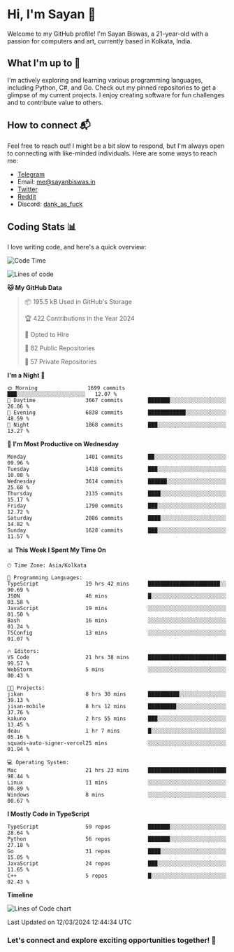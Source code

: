 # Hi, I'm Sayan 👋

Welcome to my GitHub profile! I'm Sayan Biswas, a 21-year-old with a passion for computers and art, currently based in Kolkata, India.

## What I'm up to 🚀

I'm actively exploring and learning various programming languages, including Python, C#, and Go. Check out my pinned repositories to get a glimpse of my current projects. I enjoy creating software for fun challenges and to contribute value to others.

## How to connect 📬

Feel free to reach out! I might be a bit slow to respond, but I'm always open to connecting with like-minded individuals. Here are some ways to reach me:

- [Telegram](https://t.me/dank_as_fuck)
- Email: [me@sayanbiswas.in](mailto:me@sayanbiswas.in)
- [Twitter](https://twitter.com/TheDankDel)
- [Reddit](https://www.reddit.com/user/dank_as_fuck_/)
- Discord: [dank_as_fuck](https://discordapp.com/users/506536929152466945)

## Coding Stats 📊

I love writing code, and here's a quick overview:

<!--START_SECTION:waka-->
![Code Time](http://img.shields.io/badge/Code%20Time-1%2C566%20hrs%2034%20mins-blue)

![Lines of code](https://img.shields.io/badge/From%20Hello%20World%20I%27ve%20Written-8.0%20million%20lines%20of%20code-blue)

**🐱 My GitHub Data** 

> 📦 195.5 kB Used in GitHub's Storage 
 > 
> 🏆 422 Contributions in the Year 2024
 > 
> 💼 Opted to Hire
 > 
> 📜 82 Public Repositories 
 > 
> 🔑 57 Private Repositories 
 > 
**I'm a Night 🦉** 

```text
🌞 Morning                1699 commits        ███░░░░░░░░░░░░░░░░░░░░░░   12.07 % 
🌆 Daytime                3667 commits        ███████░░░░░░░░░░░░░░░░░░   26.06 % 
🌃 Evening                6838 commits        ████████████░░░░░░░░░░░░░   48.59 % 
🌙 Night                  1868 commits        ███░░░░░░░░░░░░░░░░░░░░░░   13.27 % 
```
📅 **I'm Most Productive on Wednesday** 

```text
Monday                   1401 commits        ██░░░░░░░░░░░░░░░░░░░░░░░   09.96 % 
Tuesday                  1418 commits        ███░░░░░░░░░░░░░░░░░░░░░░   10.08 % 
Wednesday                3614 commits        ██████░░░░░░░░░░░░░░░░░░░   25.68 % 
Thursday                 2135 commits        ████░░░░░░░░░░░░░░░░░░░░░   15.17 % 
Friday                   1790 commits        ███░░░░░░░░░░░░░░░░░░░░░░   12.72 % 
Saturday                 2086 commits        ████░░░░░░░░░░░░░░░░░░░░░   14.82 % 
Sunday                   1628 commits        ███░░░░░░░░░░░░░░░░░░░░░░   11.57 % 
```


📊 **This Week I Spent My Time On** 

```text
🕑︎ Time Zone: Asia/Kolkata

💬 Programming Languages: 
TypeScript               19 hrs 42 mins      ███████████████████████░░   90.69 % 
JSON                     46 mins             █░░░░░░░░░░░░░░░░░░░░░░░░   03.58 % 
JavaScript               19 mins             ░░░░░░░░░░░░░░░░░░░░░░░░░   01.50 % 
Bash                     16 mins             ░░░░░░░░░░░░░░░░░░░░░░░░░   01.24 % 
TSConfig                 13 mins             ░░░░░░░░░░░░░░░░░░░░░░░░░   01.07 % 

🔥 Editors: 
VS Code                  21 hrs 38 mins      █████████████████████████   99.57 % 
WebStorm                 5 mins              ░░░░░░░░░░░░░░░░░░░░░░░░░   00.43 % 

🐱‍💻 Projects: 
jikan                    8 hrs 30 mins       ██████████░░░░░░░░░░░░░░░   39.13 % 
jisan-mobile             8 hrs 12 mins       █████████░░░░░░░░░░░░░░░░   37.76 % 
kakuno                   2 hrs 55 mins       ███░░░░░░░░░░░░░░░░░░░░░░   13.45 % 
deau                     1 hr 7 mins         █░░░░░░░░░░░░░░░░░░░░░░░░   05.16 % 
squads-auto-signer-vercel25 mins             ░░░░░░░░░░░░░░░░░░░░░░░░░   01.94 % 

💻 Operating System: 
Mac                      21 hrs 23 mins      █████████████████████████   98.44 % 
Linux                    11 mins             ░░░░░░░░░░░░░░░░░░░░░░░░░   00.89 % 
Windows                  8 mins              ░░░░░░░░░░░░░░░░░░░░░░░░░   00.67 % 
```

**I Mostly Code in TypeScript** 

```text
TypeScript               59 repos            ███████░░░░░░░░░░░░░░░░░░   28.64 % 
Python                   56 repos            ███████░░░░░░░░░░░░░░░░░░   27.18 % 
Go                       31 repos            ████░░░░░░░░░░░░░░░░░░░░░   15.05 % 
JavaScript               24 repos            ███░░░░░░░░░░░░░░░░░░░░░░   11.65 % 
C++                      5 repos             █░░░░░░░░░░░░░░░░░░░░░░░░   02.43 % 
```



**Timeline**

![Lines of Code chart](https://raw.githubusercontent.com/Dank-del/Dank-del/main/assets/bar_graph.png)


 Last Updated on 12/03/2024 12:44:34 UTC
<!--END_SECTION:waka-->

### Let's connect and explore exciting opportunities together! 🚀
